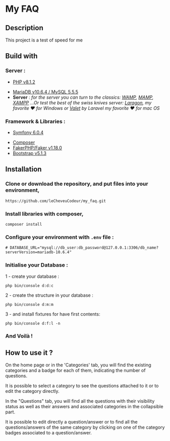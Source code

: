# My FAQ

## Description

This project is a test of speed for me

## Build with

### Server :

- [PHP v8.1.2](https://www.php.net/releases/index.php)

* [MariaDB v10.6.4 / MySQL 5.5.5](https://mariadb.com/kb/en/installing-mariadb-on-macos-using-homebrew/https://downloads.mysql.com/archives/installer/)
* **Server** : *for the server you can turn to the classics: [WAMP](https://www.wampserver.com/), [MAMP](https://www.mamp.info/en/downloads/), [XAMPP](https://www.apachefriends.org/fr/index.html) ...Or test the best of the swiss knives server: [Laragon](https://laragon.org/), my favorite ❤️ for Windows or [Valet](https://laravel.com/docs/8.x/valet) by Laravel my favorite ❤️ for mac OS*

### Framework & Libraries :

- [Symfony 6.0.4](https://symfony.com/)

* [Composer](https://getcomposer.org/download/)
* [FakerPHP/Faker v1.18.0](https://packagist.org/packages/fakerphp/faker)
* [Bootstrap v5.1.3](https://getbootstrap.com/)

## Installation

### **Clone or download the repository**, and put files into your environment,

```
https://github.com/leCheveuCodeur/my_faq.git
```

### Install libraries with **composer**,

```
composer install
```

### Configure your environment with `.env` file :

```
# DATABASE_URL="mysql://db_user:db_password@127.0.0.1:3306/db_name?serverVersion=mariadb-10.6.4"
```

### Initialise your Database :

1 - create your database :

````
php bin/console d:d:c
````

2 - create the structure in your database :

```
php bin/console d:m:m
```

3 - and install fixtures for have first contents:

```
php bin/console d:f:l -n
```

### And Voilà !

## How to use it ?

On the home page or in the 'Categories' tab, you will find the existing categories and a badge for each of them, indicating the number of questions.

It is possible to select a category to see the questions attached to it or to edit the category directly.

In the "Questions" tab, you will find all the questions with their visibility status as well as their answers and associated categories in the collapsible part.

It is possible to edit directly a question/answer or to find all the questions/answers of the same category by clicking on one of the category badges associated to a question/answer.
